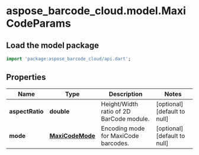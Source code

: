 # aspose_barcode_cloud.model.MaxiCodeParams

## Load the model package
```dart
import 'package:aspose_barcode_cloud/api.dart';
```

## Properties
Name | Type | Description | Notes
---- | ---- | ----------- | -----
**aspectRatio** | **double** | Height/Width ratio of 2D BarCode module. | [optional] [default to null]
**mode** | [**MaxiCodeMode**](MaxiCodeMode.md) | Encoding mode for MaxiCode barcodes. | [optional] [default to null]


